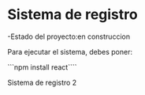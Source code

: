 <h1>Sistema de registro</h1>
-Estado del proyecto:en construccion

Para ejecutar el sistema, debes poner:

```npm install react````

Sistema de registro 2
